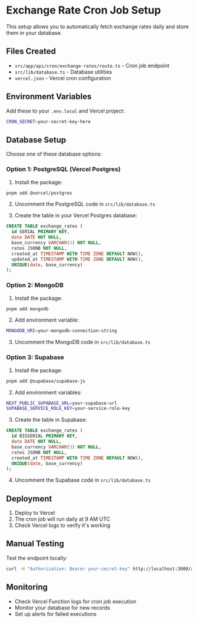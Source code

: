 # Exchange Rate Cron Job Setup

This setup allows you to automatically fetch exchange rates daily and store them in your database.

## Files Created

- `src/app/api/cron/exchange-rates/route.ts` - Cron job endpoint
- `src/lib/database.ts` - Database utilities
- `vercel.json` - Vercel cron configuration

## Environment Variables

Add these to your `.env.local` and Vercel project:

```bash
CRON_SECRET=your-secret-key-here
```

## Database Setup

Choose one of these database options:

### Option 1: PostgreSQL (Vercel Postgres)

1. Install the package:

```bash
pnpm add @vercel/postgres
```

2. Uncomment the PostgreSQL code in `src/lib/database.ts`

3. Create the table in your Vercel Postgres database:

```sql
CREATE TABLE exchange_rates (
  id SERIAL PRIMARY KEY,
  date DATE NOT NULL,
  base_currency VARCHAR(3) NOT NULL,
  rates JSONB NOT NULL,
  created_at TIMESTAMP WITH TIME ZONE DEFAULT NOW(),
  updated_at TIMESTAMP WITH TIME ZONE DEFAULT NOW(),
  UNIQUE(date, base_currency)
);
```

### Option 2: MongoDB

1. Install the package:

```bash
pnpm add mongodb
```

2. Add environment variable:

```bash
MONGODB_URI=your-mongodb-connection-string
```

3. Uncomment the MongoDB code in `src/lib/database.ts`

### Option 3: Supabase

1. Install the package:

```bash
pnpm add @supabase/supabase-js
```

2. Add environment variables:

```bash
NEXT_PUBLIC_SUPABASE_URL=your-supabase-url
SUPABASE_SERVICE_ROLE_KEY=your-service-role-key
```

3. Create the table in Supabase:

```sql
CREATE TABLE exchange_rates (
  id BIGSERIAL PRIMARY KEY,
  date DATE NOT NULL,
  base_currency VARCHAR(3) NOT NULL,
  rates JSONB NOT NULL,
  created_at TIMESTAMP WITH TIME ZONE DEFAULT NOW(),
  UNIQUE(date, base_currency)
);
```

4. Uncomment the Supabase code in `src/lib/database.ts`

## Deployment

1. Deploy to Vercel
2. The cron job will run daily at 9 AM UTC
3. Check Vercel logs to verify it's working

## Manual Testing

Test the endpoint locally:

```bash
curl -H "Authorization: Bearer your-secret-key" http://localhost:3000/api/cron/exchange-rates
```

## Monitoring

- Check Vercel Function logs for cron job execution
- Monitor your database for new records
- Set up alerts for failed executions
